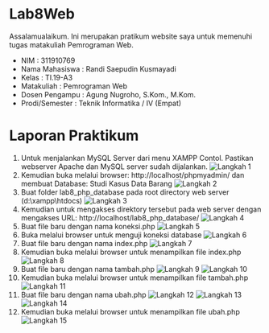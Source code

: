 # Lab8Web
Assalamualaikum. Ini merupakan pratikum website saya untuk memenuhi tugas matakuliah Pemrograman Web.
- NIM : 311910769
- Nama Mahasiswa : Randi Saepudin Kusmayadi
- Kelas : TI.19-A3
- Matakuliah : Pemrograman Web
- Dosen Pengampu : Agung Nugroho, S.Kom., M.Kom.
- Prodi/Semester : Teknik Informatika / IV (Empat)

# Laporan Praktikum
1. Untuk menjalankan MySQL Server dari menu XAMPP Contol. Pastikan webserver Apache dan MySQL server sudah dijalankan.
   ![Langkah 1](https://user-images.githubusercontent.com/59683573/119616244-95704980-be2a-11eb-8de0-51fe19e722b3.png)
2. Kemudian buka melalui browser: http://localhost/phpmyadmin/ dan membuat Database: Studi Kasus Data Barang
   ![Langkah 2](https://user-images.githubusercontent.com/59683573/119616537-ea13c480-be2a-11eb-838d-05359e7e3526.png)
3. Buat folder lab8_php_database pada root directory web server (d:\xampp\htdocs)
   ![Langkah 3](https://user-images.githubusercontent.com/59683573/119616794-36f79b00-be2b-11eb-9db4-afabed192682.png)
4. Kemudian untuk mengakses direktory tersebut pada web server dengan mengakses URL: http://localhost/lab8_php_database/
   ![Langkah 4](https://user-images.githubusercontent.com/59683573/119616864-542c6980-be2b-11eb-82b7-0b1f1ab7be31.png)
5. Buat file baru dengan nama koneksi.php
   ![Langkah 5](https://user-images.githubusercontent.com/59683573/119616930-69a19380-be2b-11eb-8ff3-62524559609b.png)
6. Buka melalui browser untuk menguji koneksi database
   ![Langkah 6](https://user-images.githubusercontent.com/59683573/119616987-7f16bd80-be2b-11eb-9371-8f5bb917f45b.png)
7. Buat file baru dengan nama index.php
   ![Langkah 7](https://user-images.githubusercontent.com/59683573/119617043-905fca00-be2b-11eb-9bd4-ddad09221190.png)
8. Kemudian buka melalui browser untuk menampilkan file index.php
   ![Langkah 8](https://user-images.githubusercontent.com/59683573/119617231-cef58480-be2b-11eb-8796-5e8510b19490.png)
9. Buat file baru dengan nama tambah.php
   ![Langkah 9](https://user-images.githubusercontent.com/59683573/119617281-e0d72780-be2b-11eb-881a-084dcba10506.png)
   ![Langkah 10](https://user-images.githubusercontent.com/59683573/119617301-e7fe3580-be2b-11eb-90ed-3745766a8ac2.png)
10. Kemudian buka melalui browser untuk menampilkan file tambah.php
   ![Langkah 11](https://user-images.githubusercontent.com/59683573/119617405-06643100-be2c-11eb-9132-f00fe2b967b2.png)
11. Buat file baru dengan nama ubah.php
   ![Langkah 12](https://user-images.githubusercontent.com/59683573/119617470-17ad3d80-be2c-11eb-9d4c-451c528b1de6.png)
   ![Langkah 13](https://user-images.githubusercontent.com/59683573/119617499-1ed44b80-be2c-11eb-915e-d3411285a00c.png)
   ![Langkah 14](https://user-images.githubusercontent.com/59683573/119617532-2562c300-be2c-11eb-9d8d-9373b761a6bd.png)
12. Kemudian buka melalui browser untuk menampilkan file ubah.php
   ![Langkah 15](https://user-images.githubusercontent.com/59683573/119617650-3e6b7400-be2c-11eb-9496-590148946e1a.png)
